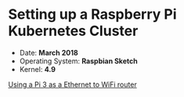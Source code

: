 # Setting up a Raspberry Pi Kubernetes Cluster


* Date: **March 2018**
* Operating System: **Raspbian Sketch**
* Kernel: **4.9**

[Using a Pi 3 as a Ethernet to WiFi router](wifirouter.md)
